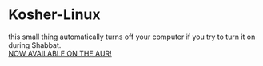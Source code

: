 # Kosher-Linux
this small thing automatically turns off your computer if you try to turn it on during Shabbat.  
[NOW AVAILABLE ON THE AUR!](https://aur.archlinux.org/packages/kosherlinux-git)
